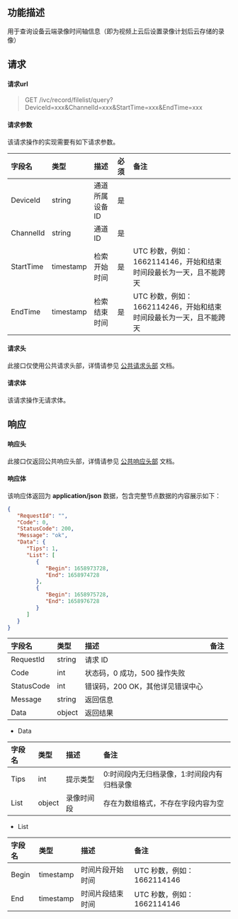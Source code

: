 ## 功能描述

用于查询设备云端录像时间轴信息（即为视频上云后设置录像计划后云存储的录像）

## 请求

#### 请求url

> GET /ivc/record/filelist/query?DeviceId=xxx&ChannelId=xxx&StartTime=xxx&EndTime=xxx

#### 请求参数

该请求操作的实现需要有如下请求参数。

| 字段名    | 类型      | 描述           | 必须 | 备注                                                         |
| :-------- | :-------- | :------------- | :--- | :----------------------------------------------------------- |
| DeviceId  | string    | 通道所属设备 ID | 是   |                                                              |
| ChannelId | string    | 通道 ID         | 是   |                                                              |
| StartTime | timestamp | 检索开始时间   | 是   | UTC 秒数，例如：1662114146，开始和结束时间段最长为一天，且不能跨天 |
| EndTime   | timestamp | 检索结束时间   | 是   | UTC 秒数，例如：1662114246，开始和结束时间段最长为一天，且不能跨天 |


#### 请求头

此接口仅使用公共请求头部，详情请参见 [公共请求头部](https://cloud.tencent.com/document/product/1344/50451) 文档。

#### 请求体

该请求操作无请求体。

## 响应

#### 响应头

此接口仅返回公共响应头部，详情请参见 [公共响应头部](https://cloud.tencent.com/document/product/1344/50452) 文档。

#### 响应体

该响应体返回为 **application/json** 数据，包含完整节点数据的内容展示如下：

```json
{
   "RequestId": "",
   "Code": 0,
   "StatusCode": 200,
   "Message": "ok",
   "Data": {
      "Tips": 1,
      "List": [
         {
            "Begin": 1658973728,
            "End": 1658974728
         },
         {
            "Begin": 1658975728,
            "End": 1658976728
         }
      ]
   }
}
```

| 字段名     | 类型   | 描述                             | 备注 |
| :--------- | :----- | :------------------------------- | :--- |
| RequestId  | string | 请求 ID                           |      |
| Code       | int    | 状态码，0 成功，500 操作失败     |      |
| StatusCode | int    | 错误码，200 OK，其他详见错误中心 |      |
| Message    | string | 返回信息                         |      |
| Data       | object | 返回结果                         |      |

+ Data

| 字段名 | 类型   | 描述       | 备注                                       |
| :----- | :----- | :--------- | :----------------------------------------- |
| Tips   | int    | 提示类型   | 0:时间段内无归档录像，1:时间段内有归档录像 |
| List   | object | 录像时间段 | 存在为数组格式，不存在字段内容为空         |

+ List

| 字段名 | 类型      | 描述             | 备注                      |
| :----- | :-------- | :--------------- | :------------------------ |
| Begin  | timestamp | 时间片段开始时间 | UTC 秒数，例如：1662114146 |
| End    | timestamp | 时间片段结束时间 | UTC 秒数，例如：1662114146 |

